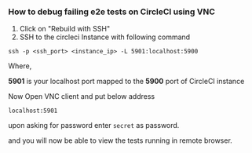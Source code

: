 ### How to debug failing e2e tests on CircleCI using VNC



1. Click on "Rebuild with SSH"
2. SSH to the circleci Instance with following command

```
ssh -p <ssh_port> <instance_ip> -L 5901:localhost:5900
```

Where,

**5901** is your localhost port mapped to the **5900** port of CircleCI instance

Now Open VNC client and put below address

```
localhost:5901
```

upon asking for password enter `secret` as password.

and you will now be able to view the tests running in remote browser.

